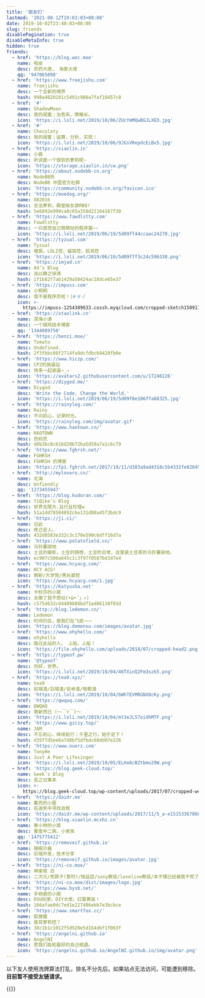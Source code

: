 ```yaml
---
title: '朋友们'
lastmod: '2021-08-12T19:03:03+08:00'
date: 2019-10-02T23:40:03+08:00
slug: friends
disablePagination: true
disableMetaInfo: true
hidden: true
friends:
  - href: 'https://blog.woc.moe'
    name: 啪皮
    desc: 农药大佬， 淘客大佬
    qq: '947065098'
  - href: 'https://www.freejishu.com'
    name: freejishu
    desc: 一个全新的境界
    hash: 998a4820101c5491c986a7faf10457c8
  - href: '#'
    name: ShadowMoon
    desc: 我的闺蜜；治愈系，策略长。
    icon: 'https://i.loli.net/2019/10/06/ZUcYmMQwBGJLXEO.jpg'
  - href: '#'
    name: Chocolaty
    desc: 我的闺蜜；运算，分析，实现！
    icon: 'https://i.loli.net/2019/10/06/9JGsVRepdcEiBx5.jpg'
  - href: 'https://xiaolin.in'
    name: 小霖
    desc: 听说是一个很软的萝莉呢~
    icon: 'https://storage.xiaolin.in/cw.png'
  - href: 'https://about.nodebb-cn.org'
    name: NodeBB热
    desc: NodeBB 中国官方社群
    icon: 'https://community.nodebb-cn.org/favicon.ico'
  - href: 'https://moedog.org/'
    name: XB2016
    desc: 合法萝莉，殿堂级女装RBQ!
    hash: 5e6892e999ca8c85a358d21164167f38
  - href: 'https://www.fawdlstty.com'
    name: Fawdlstty
    desc: 一只感觉自己萌萌哒的程序猿~~
    icon: 'https://i.loli.net/2019/06/19/5d09ff44ccaac24270.jpg'
  - href: 'https://tyzual.com'
    name: Tyzual
    desc: 喵窝。LOLI控，猫耳控，狐耳控
    icon: 'https://i.loli.net/2019/06/19/5d09f7f3c24c596330.png'
  - href: 'https://imjad.cn'
    name: Ad’s Blog
    desc: 浊以静之徐清
    hash: 1f1b82f7ab1429a50424ac18dce65e37
  - href: 'https://impuss.com'
    name: 小桐桐
    desc: 我不是程序员啦！(#･∀･)
    icon: >-
      https://impuss-1254389633.cossh.myqcloud.com/cropped-sketch1509114236865-2.png
  - href: 'https://xtaolink.cn'
    name: 深海小涛
    desc: 一个辣鸡技术博客
    qq: '1344089750'
  - href: 'https://benzi.moe/'
    name: Tomato
    desc: Undefined.
    hash: 2f3fbbc08f2714fa9dcfdbcb9428fb0e
  - href: 'https://www.hiczp.com/'
    name: CPZ的装逼站
    desc: 快来一起装逼→_→
    icon: 'https://avatars2.githubusercontent.com/u/17246126'
  - href: 'https://diygod.me/'
    name: Diygod
    desc: 'Write the Code, Change the World.'
    icon: 'https://i.loli.net/2019/06/19/5d09f8e106ffa88325.jpg'
  - href: 'https://rainylog.com/'
    name: Rainy
    desc: 不问初心，记录时光。
    icon: 'https://rainylog.com/img/avatar.gif'
  - href: 'https://www.haotown.cn/'
    name: HAOTOWN
    desc: 伪码农
    hash: d0b3bc8c616d20b72ba5d59a7a1c6c79
  - href: 'https://www.fghrsh.net/'
    name: FGHRSH
    desc: FGHRSH 的博客
    icon: 'https://fp1.fghrsh.net/2017/10/11/d383a9ad4318c5b4332fe02845f5323a.jpg'
  - href: 'http://myloveru.cn/'
    name: 北海
    desc: Unfiendly
    qq: '1273455947'
  - href: 'https://blog.kudoran.com/'
    name: YiQike’s Blog
    desc: 世界无限大.且行且珍惜w
    hash: 51a1dd78504892cbe131d08a45f3bdc9
  - href: 'https://ji.ci/'
    name: 记此
    desc: 修己安人。
    hash: 432d8583e332c3c170e590c6dff16d7a
  - href: 'https://www.potatofield.cn/'
    name: 马铃薯田地
    desc: 土豆的摄影，土豆的随想，土豆的日常，这里是土豆哥的马铃薯田地。
    hash: ec907c506a645c1c3f97f0587bd1d7e4
  - href: 'https://www.hcyacg.com/'
    name: HCY ACG!
    desc: 萌新/大学党/黑长直控
    icon: 'https://www.hcyacg.com/1.jpg'
  - href: 'https://Katyusha.net'
    name: 卡秋莎的小窝
    desc: 太懒了我不想动(•̀ω•́ 」∠)
    hash: c575d632cd4409888bdf1ed06138f03d
  - href: 'http://blog.ledemon.cn/'
    name: Ledemon
    desc: 时间仍在，是我们在飞逝~~~
    icon: 'https://blog.demonxu.com/images/avatar.jpg'
  - href: 'https://www.ohyhello.com/'
    name: ohyhello
    desc: 路过此站的人， 上船，上船！
    icon: 'https://file.ohyhello.com/uploads/2018/07/cropped-head2.png'
  - href: 'https://typeof.pw'
    name: '@typeof'
    desc: 你好，世界。
    icon: 'https://i.loli.net/2019/10/04/46TXinQ2Fm3szk5.png'
  - href: 'https://tea9.xyz/'
    name: tea9
    desc: 前端渣/后端渣/安卓渣/啥都渣
    icon: 'https://i.loli.net/2019/10/04/bWhTEVMRGNX8cKy.png'
  - href: 'https://qwqaq.com/'
    name: QWQAQ
    desc: 萌新而已 (～￣▽￣)～
    icon: 'https://i.loli.net/2019/10/04/mt3eJL57oidhMTF.png'
  - href: 'https://www.gzczy.top/'
    name: JAM
    desc: 不忘初心，继续前行；千里之行，始于足下！
    hash: d35f7d5ee6a7d8bf5dfbdc60dd07e226
  - href: 'https://www.ouorz.com'
    name: TonyHe
    desc: Just A Poor Lifesinger
    icon: 'https://i.loli.net/2019/10/05/ELHo6cBZtbmu29W.png'
  - href: 'https://blog.geek-cloud.top/'
    name: Geek’s Blog
    desc: 吾之记事本
    icon: >-
      https://blog.geek-cloud.top/wp-content/uploads/2017/07/cropped-web-LOGOn-192x192.png
  - href: 'https://daidr.me'
    name: 戴兜的小屋
    desc: 在迷失中寻找自我
    icon: 'https://daidr.me/wp-content/uploads/2017/11/5_a-e1515336786629.png'
  - href: 'https://blog.xiaolin.mcxhz.cn'
    name: 寒小林的小窝
    desc: 重度中二病，小男孩
    qq: '1475775412'
  - href: 'https://removeif.github.io'
    name: 辣椒の酱
    desc: 后端开发，技术分享
    icon: 'https://removeif.github.io/images/avatar.jpg'
  - href: 'https://ni-co.moe/'
    name: 神楽坂 白
    desc: 二次元/死胖子(暂时)/拖延症/sony教徒/lovelive教徒/本子铺已经被我干死了
    icon: 'https://ni-co.moe/dist/images/logo.jpg'
  - href: 'https://www.bysb.net/'
    name: 手柄君的小阁
    desc: OSU玩家，DIY大佬，红警赛高！
    hash: 166afae0dc7ed1e227486ebb7e3bcbce
  - href: 'https://www.smartfox.cc/'
    name: 狐狸菌
    desc: 兽耳萝莉控？
    hash: 38c1b1c1012f5d920e5d1b4dbf1f063f
  - href: 'https://angelni.github.io'
    name: AngelNI
    desc: 愿我们能和最好的自己相遇。
    icon: 'https://angelni.github.io/AngelNI.github.io/img/avatar.png'
---
```


以下友人使用洗牌算法打乱，排名不分先后。如果站点无法访问，可能遭到移除。  
**目前暂不接受友链请求。**  

{{<friends-list>}}